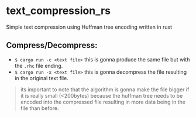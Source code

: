 # text_compression_rs
Simple text compression using Huffman tree encoding written in rust

## Compress/Decompress: 
- `$ cargo run -c <text file>` this is gonna produce the same file but with the `.rhc` file ending.
- `$ cargo run -x <text file>` this is gonna decompress the file resulting in the original text file.

> its important to note that the algorithm is gonna make the file bigger if it is really small (<200bytes) because the huffman tree needs to be encoded into the compressed file resulting in more data being in the file than before.
